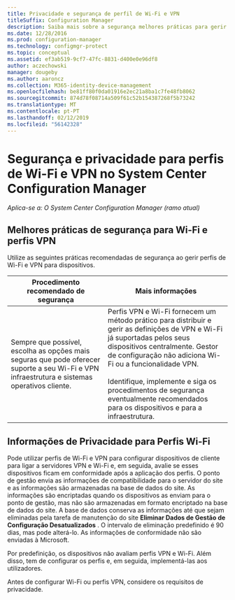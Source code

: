 ```yaml
---
title: Privacidade e segurança de perfil de Wi-Fi e VPN
titleSuffix: Configuration Manager
description: Saiba mais sobre a segurança melhores práticas para gerir perfis de Wi-Fi e VPN para dispositivos no System Center Configuration Manager.
ms.date: 12/28/2016
ms.prod: configuration-manager
ms.technology: configmgr-protect
ms.topic: conceptual
ms.assetid: ef3ab519-9cf7-47fc-8831-d400e0e96df8
author: aczechowski
manager: dougeby
ms.author: aaroncz
ms.collection: M365-identity-device-management
ms.openlocfilehash: be81ff80f0da01916e2ec21a8ba1c7fe48fb8062
ms.sourcegitcommit: 874d78f08714a509f61c52b154387268f5b73242
ms.translationtype: MT
ms.contentlocale: pt-PT
ms.lasthandoff: 02/12/2019
ms.locfileid: "56142328"
---
```

# <a name="security-and-privacy-for-wi-fi-and-vpn-profiles-in-system-center-configuration-manager"></a>Segurança e privacidade para perfis de Wi-Fi e VPN no System Center Configuration Manager

*Aplica-se a: O System Center Configuration Manager (ramo atual)*

##  <a name="security-best-practices-for-wi-fi--and-vpn-profiles"></a>Melhores práticas de segurança para Wi-Fi e perfis VPN  
 Utilize as seguintes práticas recomendadas de segurança ao gerir perfis de Wi-Fi e VPN para dispositivos.  

|Procedimento recomendado de segurança|Mais informações|  
|----------------------------|----------------------|  
|Sempre que possível, escolha as opções mais seguras que pode oferecer suporte a seu Wi-Fi e VPN infraestrutura e sistemas operativos cliente.|Perfis VPN e Wi-Fi fornecem um método prático para distribuir e gerir as definições de VPN e Wi-Fi já suportadas pelos seus dispositivos centralmente. Gestor de configuração não adiciona Wi-Fi ou a funcionalidade VPN.<br /><br /> Identifique, implemente e siga os procedimentos de segurança eventualmente recomendados para os dispositivos e para a infraestrutura.|  

## <a name="privacy-information-for-wi-fi-profiles"></a>Informações de Privacidade para Perfis Wi-Fi  
 Pode utilizar perfis de Wi-Fi e VPN para configurar dispositivos de cliente para ligar a servidores VPN e Wi-Fi e, em seguida, avalie se esses dispositivos ficam em conformidade após a aplicação dos perfis. O ponto de gestão envia as informações de compatibilidade para o servidor do site e as informações são armazenadas na base de dados do site. As informações são encriptadas quando os dispositivos as enviam para o ponto de gestão, mas não são armazenadas em formato encriptado na base de dados do site. A base de dados conserva as informações até que sejam eliminadas pela tarefa de manutenção do site **Eliminar Dados de Gestão de Configuração Desatualizados** . O intervalo de eliminação predefinido é 90 dias, mas pode alterá-lo. As informações de conformidade não são enviadas à Microsoft.  

 Por predefinição, os dispositivos não avaliam perfis VPN e Wi-Fi. Além disso, tem de configurar os perfis e, em seguida, implementá-las aos utilizadores.  

 Antes de configurar Wi-Fi ou perfis VPN, considere os requisitos de privacidade.  

